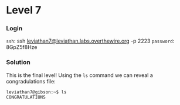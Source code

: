 # Level 7

### Login
`ssh`: ssh leviathan7@leviathan.labs.overthewire.org -p 2223
`password`: 8GpZ5f8Hze

### Solution
This is the final level! Using the `ls` command we can reveal a congradulations file:
```shell
leviathan7@gibson:~$ ls
CONGRATULATIONS
```